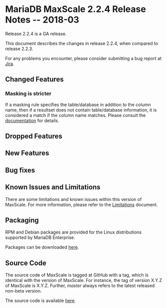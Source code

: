 # MariaDB MaxScale 2.2.4 Release Notes -- 2018-03

Release 2.2.4 is a GA release.

This document describes the changes in release 2.2.4, when compared to
release 2.2.3.

For any problems you encounter, please consider submitting a bug
report at [Jira](https://jira.mariadb.org).

## Changed Features

### Masking is stricter

If a masking rule specifies the table/database in addition to the column
name, then if a resultset does not contain table/database information, it
is considered a match if the column name matches. Please consult the
[documentation](../Filters/Masking.md) for details.

## Dropped Features

## New Features

## Bug fixes

## Known Issues and Limitations

There are some limitations and known issues within this version of MaxScale.
For more information, please refer to the [Limitations](../About/Limitations.md) document.

## Packaging

RPM and Debian packages are provided for the Linux distributions supported
by MariaDB Enterprise.

Packages can be downloaded [here](https://mariadb.com/resources/downloads).

## Source Code

The source code of MaxScale is tagged at GitHub with a tag, which is identical
with the version of MaxScale. For instance, the tag of version X.Y.Z of MaxScale
is X.Y.Z. Further, *master* always refers to the latest released non-beta version.

The source code is available [here](https://github.com/mariadb-corporation/MaxScale).
